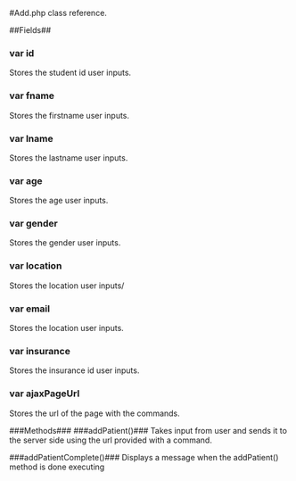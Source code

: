 #Add.php class reference.


##Fields##
### var id ###
Stores the student id user inputs.

### var fname ###
Stores the firstname user inputs.

### var lname ###
Stores the lastname user inputs.

### var age ###
Stores the age user inputs.

### var gender ###
Stores the gender user inputs.

### var location ###
Stores the location user inputs/

### var email ###
Stores the location user inputs.

### var insurance ###
Stores the insurance id user inputs.

### var ajaxPageUrl ###
Stores the url of the page with the commands.

###Methods###
###addPatient()###
Takes input from user and sends it to the server side using the url provided with a command.

###addPatientComplete()###
Displays a message when the addPatient() method is done executing


